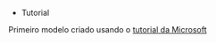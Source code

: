* Tutorial

Primeiro modelo criado usando o [tutorial da Microsoft](https://dotnet.microsoft.com/pt-br/learn/ml-dotnet/get-started-tutorial/intro)
